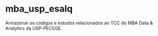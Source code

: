 # mba_usp_esalq
Armazenar os códigos e estudos relacionados ao TCC do MBA Data &amp; Analytics da USP-PECEGE.
